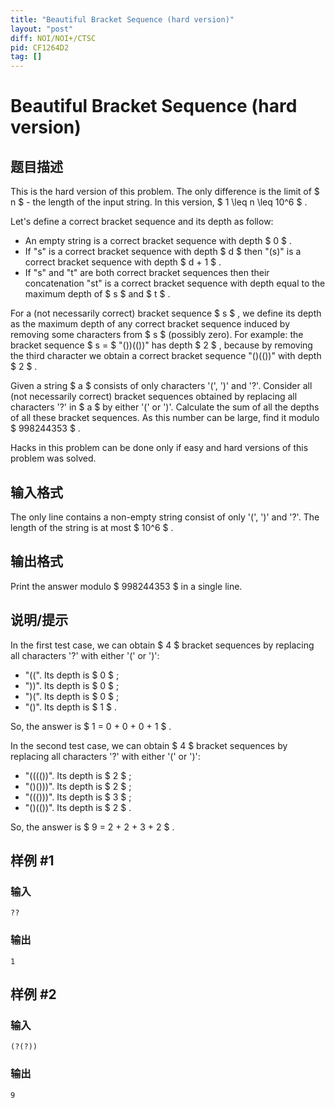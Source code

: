 ```yaml
---
title: "Beautiful Bracket Sequence (hard version)"
layout: "post"
diff: NOI/NOI+/CTSC
pid: CF1264D2
tag: []
---
```


# Beautiful Bracket Sequence (hard version)

## 题目描述

This is the hard version of this problem. The only difference is the limit of $ n $ - the length of the input string. In this version, $ 1 \leq n \leq 10^6 $ .

Let's define a correct bracket sequence and its depth as follow:

- An empty string is a correct bracket sequence with depth $ 0 $ .
- If "s" is a correct bracket sequence with depth $ d $ then "(s)" is a correct bracket sequence with depth $ d + 1 $ .
- If "s" and "t" are both correct bracket sequences then their concatenation "st" is a correct bracket sequence with depth equal to the maximum depth of $ s $ and $ t $ .

For a (not necessarily correct) bracket sequence $ s $ , we define its depth as the maximum depth of any correct bracket sequence induced by removing some characters from $ s $ (possibly zero). For example: the bracket sequence $ s =  $ "())(())" has depth $ 2 $ , because by removing the third character we obtain a correct bracket sequence "()(())" with depth $ 2 $ .

Given a string $ a $ consists of only characters '(', ')' and '?'. Consider all (not necessarily correct) bracket sequences obtained by replacing all characters '?' in $ a $ by either '(' or ')'. Calculate the sum of all the depths of all these bracket sequences. As this number can be large, find it modulo $ 998244353 $ .

Hacks in this problem can be done only if easy and hard versions of this problem was solved.

## 输入格式

The only line contains a non-empty string consist of only '(', ')' and '?'. The length of the string is at most $ 10^6 $ .

## 输出格式

Print the answer modulo $ 998244353 $ in a single line.

## 说明/提示

In the first test case, we can obtain $ 4 $ bracket sequences by replacing all characters '?' with either '(' or ')':

- "((". Its depth is $ 0 $ ;
- "))". Its depth is $ 0 $ ;
- ")(". Its depth is $ 0 $ ;
- "()". Its depth is $ 1 $ .

So, the answer is $ 1 = 0 + 0 + 0 + 1 $ .

In the second test case, we can obtain $ 4 $ bracket sequences by replacing all characters '?' with either '(' or ')':

- "(((())". Its depth is $ 2 $ ;
- "()()))". Its depth is $ 2 $ ;
- "((()))". Its depth is $ 3 $ ;
- "()(())". Its depth is $ 2 $ .

So, the answer is $ 9 = 2 + 2 + 3 + 2 $ .

## 样例 #1

### 输入

```
??

```

### 输出

```
1

```

## 样例 #2

### 输入

```
(?(?))

```

### 输出

```
9

```

